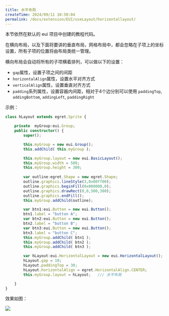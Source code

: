 ```yaml
---
title: 水平布局
createTime: 2024/09/11 10:50:04
permalink: /docs/extension/EUI/useLayout/horizontallayout/
---
```

本节依然在默认的 eui 项目中创建的教程代码。

在横向布局，以及下面将要讲的垂直布局，网格布局中，都会忽略在子项上的坐标设置，所有子项的位置将由布局类统一管理。

横向布局会自动将所有的子项横着排列，可以做以下的设置：
* `gap`属性，设置子项之间的间距
* `horizontalAlign`属性，设置水平对齐方式
* `verticalAlign`属性，设置垂直对齐方式
* `padding`系列属性，设置容器内间距，相对于4个边分别可以使用 `paddingTop`, `addingBottom`, `addingLeft`, `paddingRight`

示例：    
~~~ typescript    
class hLayout extends egret.Sprite {

    private  myGroup:eui.Group;
    public constructor() {
        super();

        this.myGroup = new eui.Group();
        this.addChild( this.myGroup );

        this.myGroup.layout = new eui.BasicLayout();
        this.myGroup.width = 500;
        this.myGroup.height = 300;
        
        var outline:egret.Shape = new egret.Shape;
        outline.graphics.lineStyle(3,0x00ff00);
        outline.graphics.beginFill(0x000000,0);
        outline.graphics.drawRect(0,0,500,300);
        outline.graphics.endFill();
        this.myGroup.addChild(outline);

        var btn1:eui.Button = new eui.Button();
        btn1.label = "button A";
        var btn2:eui.Button = new eui.Button();
        btn2.label = "button B";
        var btn3:eui.Button = new eui.Button();
        btn3.label = "button C";
        this.myGroup.addChild( btn1 );
        this.myGroup.addChild( btn2 );
        this.myGroup.addChild( btn3 );

        var hLayout:eui.HorizontalLayout = new eui.HorizontalLayout();
        hLayout.gap = 10;
        hLayout.paddingTop = 30;
        hLayout.horizontalAlign = egret.HorizontalAlign.CENTER;
        this.myGroup.layout = hLayout;   /// 水平布局

    }
}
~~~               
效果如图：

![](20170920122619.png)


